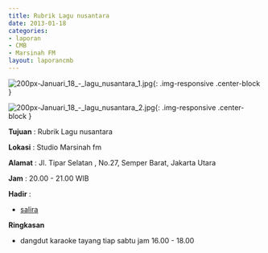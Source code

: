 ```yaml
---
title: Rubrik Lagu nusantara
date: 2013-01-18
categories:
- laporan
- CMB
- Marsinah FM
layout: laporancmb
---
```


![200px-Januari_18_-_lagu_nusantara_1.jpg](/uploads/200px-Januari_18_-_lagu_nusantara_1.jpg){: .img-responsive .center-block }

![200px-Januari_18_-_lagu_nusantara_2.jpg](/uploads/200px-Januari_18_-_lagu_nusantara_2.jpg){: .img-responsive .center-block }


**Tujuan** : Rubrik Lagu nusantara 

**Lokasi** : Studio Marsinah fm 

**Alamat** : Jl. Tipar Selatan , No.27, Semper Barat, Jakarta Utara 

**Jam** : 20.00 - 21.00 WIB 

**Hadir** :
* [salira](http://wiki.ciptamedia.org/wiki/salira)

**Ringkasan**  
* dangdut karaoke tayang tiap sabtu jam 16.00 - 18.00
